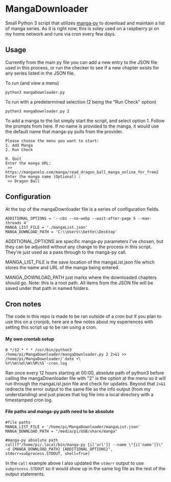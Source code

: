 # MangaDownloader
 Small Python 3 script that utilizes [manga-py](https://github.com/manga-py/manga-py "manga-py") to download and maintain a list of manga series. As it is right now, this is soley used on a raspberry pi on my home network and runs via cron every few days.

## Usage ##
Currently from the main py file you can add a new entry to the JSON file used in this process, or run the checker to see if a new chapter exists for any series listed in the JSON file.

To run (and view a menu)
```
python3 mangaDownloader.py
```

To run with a predetermined selection (2 being the "Run Check" option)
```
python3 mangaDownloader.py 2
```

To add a manga to the list simply start the script, and select option 1. Follow the prompts from here. If no name is provided to the manga, it would use the default name that manga-py pulls from the provider.
```
Please choose the menu you want to start:
1. Add Manga
2. Run Check

0. Quit
Enter the manga URL:
 >> https://manganelo.com/manga/read_dragon_ball_manga_online_for_free2
Enter the manga name (Optional) :
 >> Dragon Ball
```

## Configuration ##
At the top of the mangaDownloader file is a series of configuration fields.

```
ADDITIONAL_OPTIONS = '--cbz --no-webp --wait-after-page 5 --max-threads 4'
MANGA_LIST_FILE = './mangaList.json'
MANGA_DOWNLOAD_PATH = 'C:\\Users\\bette\\Desktop'
```

ADDITIONAL_OPTIONS are specific manga-py parameters I've chosen, but they can be adjusted without any change to the process in this script. They're just used as a pass through to the manga-py call.

MANGA_LIST_FILE is the save location of the mangaList.json file which stores the name and URL of the manga being entered.

MANGA_DOWNLOAD_PATH just marks where the downloaded chapters should go. Note: this is a root path. All items from the JSON file will be saved under that path in named folders.

## Cron notes ##
The code in this repo is made to be ran outside of a cron but if you plan to use this on a cronjob, here are a few notes about my experiences with setting this script up to be ran using a cron.

#### My own crontab setup
```
0 */12 * * * /usr/bin/python3 /home/pi/MangaDownloader/mangaDownloader.py 2 2>&1 >> /home/pi/MangaDownloader/`date +\
%Y\%m\%d\%H\%M\%S`-cron.log
```
Ran once every 12 hours starting at 00:00, absolute path of python3 before calling the mangaDownloader file with "2" is the option at the menu so it will run through the mangaList.json file and check for updates. Beyond that `2>&1` redirects the error output to the same file as the info output (from my understanding) and just places that log file into a local directory with a timestamped cron log.


#### File paths and manga-py path need to be absolute

```
#file paths
MANGA_LIST_FILE = '/home/pi/MangaDownloader/mangaList.json'
MANGA_DOWNLOAD_PATH = "/media/pi/USB/share/manga"

#manga-py absolute path
call(f"/home/pi/.local/bin/manga-py {i['url']} --name \"{i['name']}\" -d {MANGA_DOWNLOAD_PATH} {ADDITIONAL_OPTIONS}", stderr=subprocess.STDOUT, shell=True)
```

In the `call` example above I also updated the `stderr` output to use `subprocess.STDOUT` so it would show up in the same log file as the rest of the output statements. 
